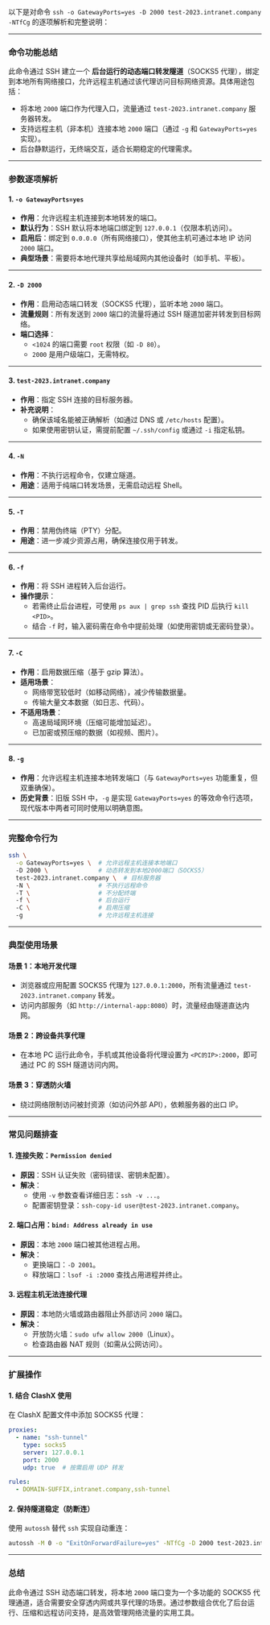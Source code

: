 
以下是对命令 `ssh -o GatewayPorts=yes -D 2000 test-2023.intranet.company -NTfCg` 的逐项解析和完整说明：

---

### **命令功能总结**
此命令通过 SSH 建立一个 **后台运行的动态端口转发隧道**（SOCKS5 代理），绑定到本地所有网络接口，允许远程主机通过该代理访问目标网络资源。具体用途包括：
- 将本地 `2000` 端口作为代理入口，流量通过 `test-2023.intranet.company` 服务器转发。
- 支持远程主机（非本机）连接本地 `2000` 端口（通过 `-g` 和 `GatewayPorts=yes` 实现）。
- 后台静默运行，无终端交互，适合长期稳定的代理需求。

---

### **参数逐项解析**

#### **1. `-o GatewayPorts=yes`**
- **作用**：允许远程主机连接到本地转发的端口。
- **默认行为**：SSH 默认将本地端口绑定到 `127.0.0.1`（仅限本机访问）。
- **启用后**：绑定到 `0.0.0.0`（所有网络接口），使其他主机可通过本地 IP 访问 `2000` 端口。
- **典型场景**：需要将本地代理共享给局域网内其他设备时（如手机、平板）。

---

#### **2. `-D 2000`**
- **作用**：启用动态端口转发（SOCKS5 代理），监听本地 `2000` 端口。
- **流量规则**：所有发送到 `2000` 端口的流量将通过 SSH 隧道加密并转发到目标网络。
- **端口选择**：
  - `<1024` 的端口需要 `root` 权限（如 `-D 80`）。
  - `2000` 是用户级端口，无需特权。

---

#### **3. `test-2023.intranet.company`**
- **作用**：指定 SSH 连接的目标服务器。
- **补充说明**：
  - 确保该域名能被正确解析（如通过 DNS 或 `/etc/hosts` 配置）。
  - 如果使用密钥认证，需提前配置 `~/.ssh/config` 或通过 `-i` 指定私钥。

---

#### **4. `-N`**
- **作用**：不执行远程命令，仅建立隧道。
- **用途**：适用于纯端口转发场景，无需启动远程 Shell。

---

#### **5. `-T`**
- **作用**：禁用伪终端（PTY）分配。
- **用途**：进一步减少资源占用，确保连接仅用于转发。

---

#### **6. `-f`**
- **作用**：将 SSH 进程转入后台运行。
- **操作提示**：
  - 若需终止后台进程，可使用 `ps aux | grep ssh` 查找 PID 后执行 `kill <PID>`。
  - 结合 `-f` 时，输入密码需在命令中提前处理（如使用密钥或无密码登录）。

---

#### **7. `-C`**
- **作用**：启用数据压缩（基于 gzip 算法）。
- **适用场景**：
  - 网络带宽较低时（如移动网络），减少传输数据量。
  - 传输大量文本数据（如日志、代码）。
- **不适用场景**：
  - 高速局域网环境（压缩可能增加延迟）。
  - 已加密或预压缩的数据（如视频、图片）。

---

#### **8. `-g`**
- **作用**：允许远程主机连接本地转发端口（与 `GatewayPorts=yes` 功能重复，但双重确保）。
- **历史背景**：旧版 SSH 中，`-g` 是实现 `GatewayPorts=yes` 的等效命令行选项，现代版本中两者可同时使用以明确意图。

---

### **完整命令行为**
```bash
ssh \
  -o GatewayPorts=yes \  # 允许远程主机连接本地端口
  -D 2000 \              # 动态转发到本地2000端口（SOCKS5）
  test-2023.intranet.company \  # 目标服务器
  -N \                   # 不执行远程命令
  -T \                   # 不分配终端
  -f \                   # 后台运行
  -C \                   # 启用压缩
  -g                     # 允许远程主机连接
```

---

### **典型使用场景**
#### **场景 1：本地开发代理**
- 浏览器或应用配置 SOCKS5 代理为 `127.0.0.1:2000`，所有流量通过 `test-2023.intranet.company` 转发。
- 访问内部服务（如 `http://internal-app:8080`）时，流量经由隧道直达内网。

#### **场景 2：跨设备共享代理**
- 在本地 PC 运行此命令，手机或其他设备将代理设置为 `<PC的IP>:2000`，即可通过 PC 的 SSH 隧道访问内网。

#### **场景 3：穿透防火墙**
- 绕过网络限制访问被封资源（如访问外部 API），依赖服务器的出口 IP。

---

### **常见问题排查**
#### **1. 连接失败：`Permission denied`**
- **原因**：SSH 认证失败（密码错误、密钥未配置）。
- **解决**：
  - 使用 `-v` 参数查看详细日志：`ssh -v ...`。
  - 配置密钥登录：`ssh-copy-id user@test-2023.intranet.company`。

#### **2. 端口占用：`bind: Address already in use`**
- **原因**：本地 `2000` 端口被其他进程占用。
- **解决**：
  - 更换端口：`-D 2001`。
  - 释放端口：`lsof -i :2000` 查找占用进程并终止。

#### **3. 远程主机无法连接代理**
- **原因**：本地防火墙或路由器阻止外部访问 `2000` 端口。
- **解决**：
  - 开放防火墙：`sudo ufw allow 2000`（Linux）。
  - 检查路由器 NAT 规则（如需从公网访问）。

---

### **扩展操作**
#### **1. 结合 ClashX 使用**
在 ClashX 配置文件中添加 SOCKS5 代理：
```yaml
proxies:
  - name: "ssh-tunnel"
    type: socks5
    server: 127.0.0.1
    port: 2000
    udp: true  # 按需启用 UDP 转发

rules:
  - DOMAIN-SUFFIX,intranet.company,ssh-tunnel
```

#### **2. 保持隧道稳定（防断连）**
使用 `autossh` 替代 `ssh` 实现自动重连：
```bash
autossh -M 0 -o "ExitOnForwardFailure=yes" -NTfCg -D 2000 test-2023.intranet.company
```

---

### **总结**
此命令通过 SSH 动态端口转发，将本地 `2000` 端口变为一个多功能的 SOCKS5 代理通道，适合需要安全穿透内网或共享代理的场景。通过参数组合优化了后台运行、压缩和远程访问支持，是高效管理网络流量的实用工具。
